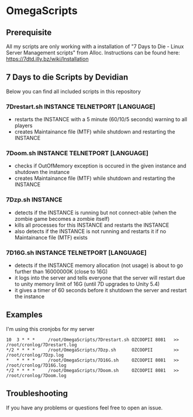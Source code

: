 # OmegaScripts

## Prerequisite
All my scripts are only working with a installation of "7 Days to Die - Linux Server Management scripts" from Alloc.
Instructions can be found here: https://7dtd.illy.bz/wiki/Installation

## 7 Days to die Scripts by Devidian
Below you can find all included scripts in this repository

### 7Drestart.sh INSTANCE TELNETPORT [LANGUAGE]
* restarts the INSTANCE with a 5 minute (60/10/5 seconds) warning to all players
* creates Maintainance file (MTF) while shutdown and restarting the INSTANCE

### 7Doom.sh INSTANCE TELNETPORT [LANGUAGE]
* checks if OutOfMemory exception is occured in the given instance and shutdown the instance
* creates Maintainance file (MTF) while shutdown and restarting the INSTANCE

### 7Dzp.sh INSTANCE
* detects if the INSTANCE is running but not connect-able (when the zombie game becomes a zombie itself)
* kills all processes for this INSTANCE and restarts the INSTANCE
* also detects if the INSTANCE is not running and restarts it if no Maintainance file (MTF) exists

### 7D16G.sh INSTANCE TELNETPORT [LANGUAGE]
* detects if the INSTANCE memory allocation (not usage) is about to go further than 16000000K (close to 16G)
* it logs into the server and tells everyone that the server will restart due to unity memory limit of 16G (until 7D upgrades to Unity 5.4)
* it gives a timer of 60 seconds before it shutdown the server and restart the instance

## Examples

I'm using this cronjobs for my server
```
10  3 * * *     /root/OmegaScripts/7Drestart.sh OZCOOPII 8081   >> /root/cronlog/7Drestart.log
*/2 * * * *     /root/OmegaScripts/7Dzp.sh      OZCOOPII        >> /root/cronlog/7Dzp.log
*   * * * *     /root/OmegaScripts/7D16G.sh     OZCOOPII 8081   >> /root/cronlog/7D16G.log
*/2 * * * *     /root/OmegaScripts/7Doom.sh     OZCOOPII 8081   >> /root/cronlog/7Doom.log
```

## Troubleshooting
If you have any problems or questions feel free to open an issue.